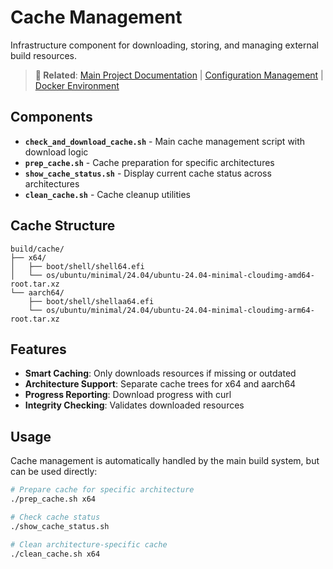 # Cache Management

Infrastructure component for downloading, storing, and managing external build resources.

> **🔗 Related**: [Main Project Documentation](../../README.md) | [Configuration Management](../config/README.md) | [Docker Environment](../docker/README.md)

## Components

- **`check_and_download_cache.sh`** - Main cache management script with download logic
- **`prep_cache.sh`** - Cache preparation for specific architectures
- **`show_cache_status.sh`** - Display current cache status across architectures
- **`clean_cache.sh`** - Cache cleanup utilities

## Cache Structure

```
build/cache/
├── x64/
│   ├── boot/shell/shell64.efi
│   └── os/ubuntu/minimal/24.04/ubuntu-24.04-minimal-cloudimg-amd64-root.tar.xz
└── aarch64/
    ├── boot/shell/shellaa64.efi
    └── os/ubuntu/minimal/24.04/ubuntu-24.04-minimal-cloudimg-arm64-root.tar.xz
```

## Features

- **Smart Caching**: Only downloads resources if missing or outdated
- **Architecture Support**: Separate cache trees for x64 and aarch64
- **Progress Reporting**: Download progress with curl
- **Integrity Checking**: Validates downloaded resources

## Usage

Cache management is automatically handled by the main build system, but can be used directly:

```bash
# Prepare cache for specific architecture
./prep_cache.sh x64

# Check cache status
./show_cache_status.sh

# Clean architecture-specific cache
./clean_cache.sh x64
```
